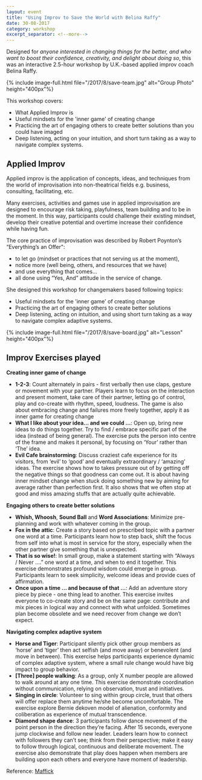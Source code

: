 ```yaml
---
layout: event
title: "Using Improv to Save the World with Belina Raffy"
date: 30-08-2017
category: workshop
excerpt_separator: <!--more-->
---
```


Designed for _anyone interested in changing things for the better, and who want to boost their confidence, creativity, and delight about doing so_, this was an interactive 2.5-hour workshop by U.K.-based applied improv coach Belina Raffy. 

{% include image-full.html file="/2017/8/save-team.jpg" alt="Group Photo" height="400px"%}

<!--more-->

This workshop covers:
- What Applied Improv is 
- Useful mindsets for the 'inner game' of creating change
- Practicing the art of engaging others to create better solutions than you could have imaged
- Deep listening, acting on your intuition, and short turn taking as a way to navigate complex systems.


## Applied Improv
Applied improv is the application of concepts, ideas, and techniques from the world of improvisation into non-theatrical fields e.g. business, consulting, facilitating, etc. 

Many exercises, activities and games use in applied improvisation are designed to encourage risk taking, playfulness, team building and to be in the moment. In this way, participants could challenge their existing mindset, develop their creative potential and overtime increase their confidence while having fun.

The core practice of improvisation was described by Robert Poynton’s “Everything’s an Offer": 
- to let go (mindset or practices that not serving us at the moment),   
- notice more (well being, others, and resources that we have) 
- and use everything that comes...  
- all done using “Yes, And” attitude in the service of change.  

She designed this workshop for changemakers based following topics:
- Useful mindsets for the 'inner game' of creating change
- Practicing the art of engaging others to create better solutions 
- Deep listening, acting on intuition, and using short turn taking as a way to navigate complex adaptive systems. 

{% include image-full.html file="/2017/8/save-board.jpg" alt="Lesson" height="400px"%}

## Improv Exercises played

**Creating inner game of change**

- **1-2-3**: Count alternately in pairs - first verbally then use claps, gesture or movement with your partner. Players learn to focus on the interaction and present moment, take care of their partner, letting go of control, play and co-create with rhythm, speed, loudness. The game is also about  embracing change and failures more freely together, apply it as inner game for creating change 
- **What I like about your idea… and we could ...**: Open up, bring new ideas to do things together. Try to find / embrace specific part of the idea (instead of being general). The exercise puts the person into centre of the frame and makes it personal, by focusing on ‘Your’  rather than ‘The’ idea. 
- **Evil Cafe brainstorming**: Discuss craziest cafe experience for its visitors, from ‘evil’ to ‘good’ and eventually extraordinary / ‘amazing’ ideas. The exercise shows how to takes pressure out of by getting off the negative things so that goodness can come out. It is about having inner mindset change when stuck doing something new by aiming for average rather than perfection first. It also shows that we often stop at good and miss amazing stuffs that are actually quite achievable. 

**Engaging others to create better solutions**

- **Whish, Whoosh**, **Sound Ball** and **Word Associations**: Minimize pre-planning and work with whatever coming in the group. 
- **Fox in the attic**: Create a story based on prescribed topic with a partner one word at a time. Participants learn how to step back, shift the focus from self into what is most in service for the story, especially when the other partner give something that is unexpected. 
- **That is so wise!**:  In small group, make a statement starting with “Always / Never ….” one word at a time, and when to end it together. This exercise demonstrates profound wisdom could emerge in group. Participants learn to seek simplicity, welcome ideas and provide cues of affirmation.  
- **Once upon a time … and because of that ...**: Add an adventure story piece by piece   - one thing lead to another. This exercise invites everyone to co-create story and be on the same page: contribute and mix pieces in logical way and connect with what unfolded. Sometimes plan become obsolete and we need recover from change we don’t expect. 

**Navigating complex adaptive system**

- **Horse and Tiger**: Participant silently pick other group members as ‘horse’ and ‘tiger’ then act selfish (and move away) or benevolent (and move in between). This exercise helps participants experience dynamic of complex adaptive system, where a small rule change would have big impact to group behavior. 
- **[Three] people walking**:  As a group, only X number people are allowed to walk around at any one time. This exercise demonstrate coordination without communication, relying on observation, trust and initiatives.
- **Singing in circle**: Volunteer to sing within group circle, trust that others will offer replace them anytime he/she become uncomfortable. The exercise explore Bernie dekoven model of alienation, conformity and coliberation as experience of mutual transcendence.  
- **Diamond shape dance**: 3 participants follow dance movement of the point person in the direction they’re facing. After 15 seconds, everyone jump clockwise and follow new leader. Leaders learn how to connect with followers they can’t see; think from their perspective; make it easy to follow through logical, continuous and deliberate movement. The exercise also demonstrate that play does happen when members are building upon each others and everyone have moment of leadership. 

Reference: [Maffick](https://www.maffick.com/)